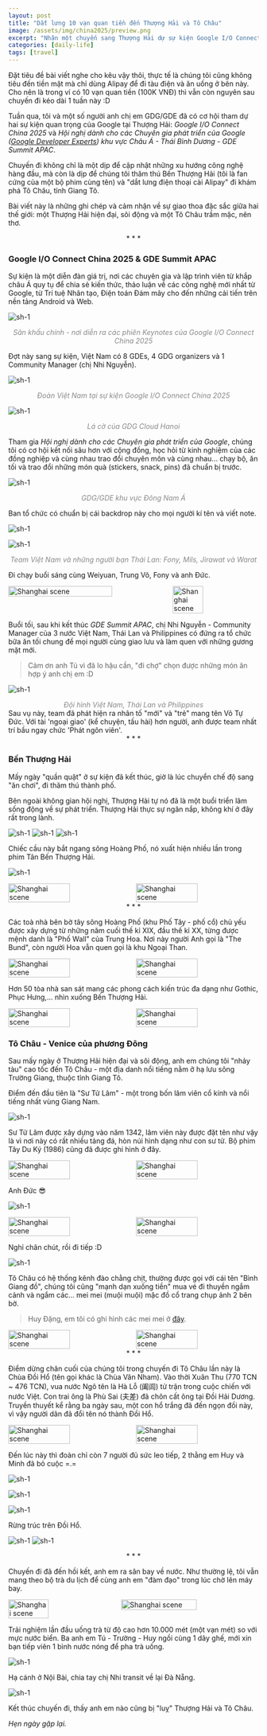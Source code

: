```yaml
---
layout: post
title: "Dắt lưng 10 vạn quan tiền đến Thượng Hải và Tô Châu"
image: /assets/img/china2025/preview.png
excerpt: "Nhân một chuyến sang Thượng Hải dự sự kiện Google I/O Connect 2025 và summit Google Developer Experts khu vực Châu Á Thái Bình Dương."
categories: [daily-life]
tags: [travel]
---
```


Đặt tiêu đề bài viết nghe cho kêu vậy thôi, thực tế là chúng tôi cũng không tiêu đến tiền mặt mà chỉ dùng Alipay để đi tàu điện và ăn uống ở bên này. Cho nên là trong ví có 10 vạn quan tiền (100K VNĐ) thì vẫn còn nguyên sau chuyến đi kéo dài 1 tuần này :D

Tuần qua, tôi và một số người anh chị em GDG/GDE đã có cơ hội tham dự hai sự kiện quan trọng của Google tại Thượng Hải: *Google I/O Connect China 2025* và *Hội nghị dành cho các Chuyên gia phát triển của Google ([Google Developer Experts](https://developers.google.com/community/experts/directory?hl=vi)) khu vực Châu Á - Thái Bình Dương - GDE Summit APAC*.

Chuyến đi không chỉ là một dịp để cập nhật những xu hướng công nghệ hàng đầu, mà còn là dịp để chúng tôi thăm thú Bến Thượng Hải (tôi là fan cứng của một bộ phim cùng tên) và "dắt lưng điện thoại cài Alipay" đi khám phá Tô Châu, tỉnh Giang Tô.

Bài viết này là những ghi chép và cảm nhận về sự giao thoa đặc sắc giữa hai thế giới: một Thượng Hải hiện đại, sôi động và một Tô Châu trầm mặc, nên thơ.

<div style="text-align: center;">*   *   *</div>

### Google I/O Connect China 2025 & GDE Summit APAC

Sự kiện là một diễn đàn giá trị, nơi các chuyên gia và lập trình viên từ khắp châu Á quy tụ để chia sẻ kiến thức, thảo luận về các công nghệ mới nhất từ Google, từ Trí tuệ Nhân tạo, Điện toán Đám mây cho đến những cải tiến trên nền tảng Android và Web.

![sh-1](/assets/img/china2025/shanghai_7.png)
<div style="text-align: center; font-style: italic; color: #888;">Sân khấu chính - nơi diễn ra các phiên Keynotes của Google I/O Connect China 2025</div>

Đợt này sang sự kiện, Việt Nam có 8 GDEs, 4 GDG organizers và 1 Community Manager (chị Nhi Nguyễn).


![sh-1](/assets/img/china2025/shanghai_2.png)
<div style="text-align: center; font-style: italic; color: #888;">Đoàn Việt Nam tại sự kiện Google I/O Connect China 2025</div>

![sh-1](/assets/img/china2025/shanghai_3.png)
<div style="text-align: center; font-style: italic; color: #888;">Lá cờ của GDG Cloud Hanoi</div>

Tham gia *Hội nghị dành cho các Chuyên gia phát triển của Google*, chúng tôi có cơ hội kết nối sâu hơn với cộng đồng, học hỏi từ kinh nghiệm của các đồng nghiệp và cùng nhau trao đổi chuyên môn và cùng nhau... chạy bộ, ăn tối và trao đổi những món quà (stickers, snack, pins) đã chuẩn bị trước.

![sh-1](/assets/img/china2025/shanghai_11.jpg)
<div style="text-align: center; font-style: italic; color: #888;">GDG/GDE khu vực Đông Nam Á</div>

Ban tổ chức có chuẩn bị cái backdrop này cho mọi người kí tên và viết note.

![sh-1](/assets/img/china2025/shanghai_5.png)

![sh-1](/assets/img/china2025/shanghai_4.png)
<div style="text-align: center; font-style: italic; color: #888;">Team Việt Nam và những người bạn Thái Lan: Fony, Mils, Jirawat và Warat</div>

Đi chạy buổi sáng cùng Weiyuan, Trung Võ, Fony và anh Đức.

<div style="display: flex; justify-content: space-between; gap: 10px;">
  <img src="/assets/img/china2025/run1.jpeg" alt="Shanghai scene" style="width: 65%; height: auto;">
  <img src="/assets/img/china2025/run2.jpeg" alt="Shanghai scene" style="width: 35%; height: auto;">
</div>

Buổi tối, sau khi kết thúc *GDE Summit APAC*, chị Nhi Nguyễn - Community Manager của 3 nước Việt Nam, Thái Lan và Philippines có đứng ra tổ chức bữa ăn tối chung để mọi người cùng giao lưu và làm quen với những gương mặt mới.
> Cảm ơn anh Tú vì đã lo hậu cần, "đi chợ" chọn được những món ăn hợp ý anh chị em :D

![sh-1](/assets/img/china2025/shanghai_6.png)
<div style="text-align: center; font-style: italic; color: #888;">Đội hình Việt Nam, Thái Lan và Philippines</div>
Sau vụ này, team đã phát hiện ra nhân tố "mới" và "trẻ" mang tên Võ Tự Đức. Với tài 'ngoại giao' (kể chuyện, tấu hài) hơn người, anh được team nhất trí bầu ngay chức 'Phát ngôn viên'.

<div style="text-align: center;">*   *   *</div>


### Bến Thượng Hải

Mấy ngày "quần quật" ở sự kiện đã kết thúc, giờ là lúc chuyển chế độ sang "ăn chơi", đi thăm thú thành phố.

Bên ngoài không gian hội nghị, Thượng Hải tự nó đã là một buổi triển lãm sống động về sự phát triển. Thượng Hải thực sự ngăn nắp, không khí ở đây rất trong lành.

![sh-1](/assets/img/china2025/shanghai_9.jpg)
![sh-1](/assets/img/china2025/shanghai_10.jpg)
![sh-1](/assets/img/china2025/shanghai_1.jpg)

Chiếc cầu này bắt ngang sông Hoàng Phố, nó xuất hiện nhiều lần trong phim Tân Bến Thượng Hải.

![sh-1](/assets/img/china2025/shanghai_12.png)

<div style="display: flex; justify-content: space-between; gap: 10px;">
  <img src="/assets/img/china2025/shanghai_16.jpg" alt="Shanghai scene" style="width: 50%; height: auto;">
  <img src="/assets/img/china2025/shanghai_8.jpg" alt="Shanghai scene" style="width: 50%; height: auto;">
</div>

<div style="text-align: center;">*   *   *</div>

Các toà nhà bên bờ tây sông Hoàng Phố (khu Phố Tây - phố cổ) chủ yếu được xây dựng từ những năm cuối thế kỉ XIX, đầu thế kỉ XX, từng được mệnh danh là "Phố Wall" của Trung Hoa. Nơi này người Anh gọi là "The Bund", còn người Hoa vẫn quen gọi là khu Ngoại Than.


<div style="display: flex; justify-content: space-between; gap: 10px;">
  <img src="/assets/img/china2025/shanghai_19.jpg" alt="Shanghai scene" style="width: 50%; height: auto;">
  <img src="/assets/img/china2025/shanghai_18.jpg" alt="Shanghai scene" style="width: 50%; height: auto;">
</div>

Hơn 50 tòa nhà san sát mang các phong cách kiến trúc đa dạng như Gothic, Phục Hưng,... nhìn xuống Bến Thượng Hải.

<div style="display: flex; justify-content: space-between; gap: 10px;">
  <img src="/assets/img/china2025/thebund1.jpg" alt="Shanghai scene" style="width: 50%; height: auto;">
  <img src="/assets/img/china2025/thebund2.jpg" alt="Shanghai scene" style="width: 50%; height: auto;">
</div>


### Tô Châu - Venice của phương Đông

Sau mấy ngày ở Thượng Hải hiện đại và sôi động, anh em chúng tôi "nhảy tàu" cao tốc đến Tô Châu - một địa danh nổi tiếng nằm ở hạ lưu sông Trường Giang, thuộc tỉnh Giang Tô.

Điểm đến đầu tiên là "Sư Tử Lâm" - một trong bốn lâm viên cổ kính và nổi tiếng nhất vùng Giang Nam.

![sh-1](/assets/img/china2025/suzhou2.jpg)

Sư Tử Lâm được xây dựng vào năm 1342, lâm viên này được đặt tên như vậy là vì nơi này có rất nhiều tảng đá, hòn núi hình dạng như con sư tử. Bộ phim Tây Du Ký (1986) cũng đã được ghi hình ở đây.

<div style="display: flex; justify-content: space-between; gap: 10px;">
  <img src="/assets/img/china2025/suzhou5.jpg" alt="Shanghai scene" style="width: 50%; height: auto;">
  <img src="/assets/img/china2025/suzhou1.jpg" alt="Shanghai scene" style="width: 50%; height: auto;">
</div>

Anh Đức 😎

![sh-1](/assets/img/china2025/suzhou8.jpg)

<div style="display: flex; justify-content: space-between; gap: 10px;">
  <img src="/assets/img/china2025/suzhou6.jpg" alt="Shanghai scene" style="width: 50%; height: auto;">
  <img src="/assets/img/china2025/suzhou7.jpg" alt="Shanghai scene" style="width: 50%; height: auto;">
</div>

Nghỉ chân chút, rồi đi tiếp :D

![sh-1](/assets/img/china2025/suzhou9.jpg)

Tô Châu có hệ thống kênh đào chằng chịt, thường được gọi với cái tên "Bình Giang đồ", chúng tôi cũng "mạnh dạn xuống tiền" mua vé đi thuyền ngắm cảnh và ngắm các... mei mei (muội muội) mặc đồ cổ trang chụp ảnh 2 bên bờ. 

> Huy Đặng, em tôi có ghi hình các mei mei ở [đây](https://www.facebook.com/dangduchuy1995/videos/1257190782320434).

<div style="display: flex; justify-content: space-between; gap: 10px;">
  <img src="/assets/img/china2025/suzhou10.jpg" alt="Shanghai scene" style="width: 50%; height: auto;">
  <img src="/assets/img/china2025/suzhou11.jpg" alt="Shanghai scene" style="width: 50%; height: auto;">
</div>

<div style="text-align: center;">*   *   *</div>

Điểm dừng chân cuối của chúng tôi trong chuyến đi Tô Châu lần này là Chùa Đồi Hổ (tên gọi khác là Chùa Vân Nham). Vào thời Xuân Thu (770 TCN ~ 476 TCN), vua nước Ngô tên là Hà Lỗ (阖闾) tử trận trong cuộc chiến với nước Việt. Con trai ông là Phù Sai (夫差) đã chôn cất ông tại Đồi Hải Dương. Truyền thuyết kể rằng ba ngày sau, một con hổ trắng đã đến ngọn đồi này, vì vậy người dân đã đổi tên nó thành Đồi Hổ.

<div style="display: flex; justify-content: space-between; gap: 10px;">
  <img src="/assets/img/china2025/tigerhill1.jpg" alt="Shanghai scene" style="width: 50%; height: auto;">
  <img src="/assets/img/china2025/tigerhill2.jpg" alt="Shanghai scene" style="width: 50%; height: auto;">
</div>

Đến lúc này thì đoàn chỉ còn 7 người đủ sức leo tiếp, 2 thằng em Huy và Minh đã bỏ cuộc =.=

![sh-1](/assets/img/china2025/tigerhill3.jpg)

![sh-1](/assets/img/china2025/tigerhill4.jpg)

![sh-1](/assets/img/china2025/tigerhill6.jpg)

Rừng trúc trên Đồi Hổ.

![sh-1](/assets/img/china2025/tigerhill7.jpg)
![sh-1](/assets/img/china2025/tigerhill8.jpg)

<div style="text-align: center;">*   *   *</div>

Chuyến đi đã đến hồi kết, anh em ra sân bay về nước. Như thường lệ, tôi vẫn mang theo bộ trà du lịch để cùng anh em "đàm đạo" trong lúc chờ lên máy bay.

<div style="display: flex; justify-content: space-between; gap: 10px;">
  <img src="/assets/img/china2025/airport1.jpg" alt="Shanghai scene" style="width: 40%; height: auto;">
  <img src="/assets/img/china2025/airport2.jpg" alt="Shanghai scene" style="width: 55%; height: auto;">
</div>

Trải nghiệm lần đầu uống trà từ độ cao hơn 10.000 mét (một vạn mét) so với mực nước biển. Ba anh em Tú - Trường - Huy ngồi cùng 1 dãy ghế, mới xin bạn tiếp viên 1 bình nước nóng để pha trà uống.

![sh-1](/assets/img/china2025/airport3.jpg)

Hạ cánh ở Nội Bài, chia tay chị Nhi transit về lại Đà Nẵng.

![sh-1](/assets/img/china2025/airport4.jpg)

Kết thúc chuyến đi, thấy anh em nào cũng bị "luỵ" Thượng Hải và Tô Châu.

*Hẹn ngày gặp lại.*